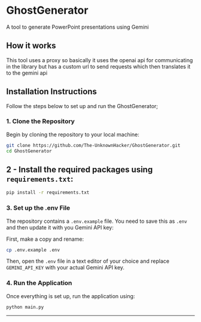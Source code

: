 # GhostGenerator

A tool to generate PowerPoint presentations using Gemini

## How it works

This tool uses a proxy so basically it uses the openai api for communicating in the library but has a custom url to send requests which then translates it to the gemini api

## Installation Instructions

Follow the steps below to set up and run the GhostGenerator;

### 1. Clone the Repository

Begin by cloning the repository to your local machine:

```bash
git clone https://github.com/The-UnknownHacker/GhostGenerator.git
cd GhostGenerator
```

## 2 -  Install the required packages using `requirements.txt`:

```bash
pip install -r requirements.txt
```

### 3. Set up the .env File

The repository contains a `.env.example` file. You need to save this as `.env` and then update it with you Gemini API key:

First, make a copy and rename:

```bash
cp .env.example .env
```

Then, open the `.env` file in a text editor of your choice and replace `GEMINI_API_KEY` with your actual Gemini API key.

### 4. Run the Application

Once everything is set up, run the application using:

```bash
python main.py
```

---

